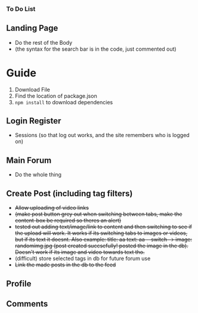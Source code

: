 ### To Do List
 ## Landing Page
 - Do the rest of the Body
 - (the syntax for the search bar is in the code, just commented out)
 # Guide
 1. Download File
 2. Find the location of package.json
 3. `npm install` to download dependencies
    
 ## Login Register
 - Sessions (so that log out works, and the site remembers who is logged on)
 
 ## Main Forum
 - Do the whole thing
   
 ## Create Post (including tag filters)
 - ~~Allow uploading of video links~~
 - ~~(make post button grey out when switching between tabs, make the content-box be required so theres an alert)~~
 - ~~tested out adding text/image/link to content and then switching to see if the upload will work. It works if its switching tabs to images or videos, but if its text it doesnt. Also example: title: aa text: aa --switch-->  image: randomimg.jpg (post created succsefully! posted the image in the db). Doesn't work if its image and video towards text tho.~~
 - (difficult) store selected tags in db for future forum use
 - ~~Link the made posts in the db to the feed~~
 
 ## Profile
 ## Comments
